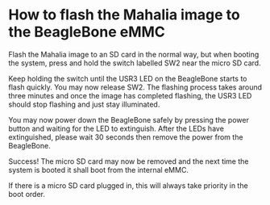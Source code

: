 # How to flash the Mahalia image to the BeagleBone eMMC

Flash the Mahalia image to an SD card in the normal way, but when booting the 
system, press and hold the switch labelled SW2 near the micro SD card.

Keep holding the switch until the USR3 LED on the BeagleBone starts to flash 
quickly. You may now release SW2. The flashing process takes around three 
minutes and once the image has completed flashing, the USR3 LED should stop 
flashing and just stay illuminated.

You may now power down the BeagleBone safely by pressing the power button and 
waiting for the LED to extinguish. After the LEDs have extinguished, please 
wait 30 seconds then remove the power from the BeagleBone.

Success! The micro SD card may now be removed and the next time the system is 
booted it shall boot from the internal eMMC.

If there is a micro SD card plugged in, this will always take priority in the 
boot order.
